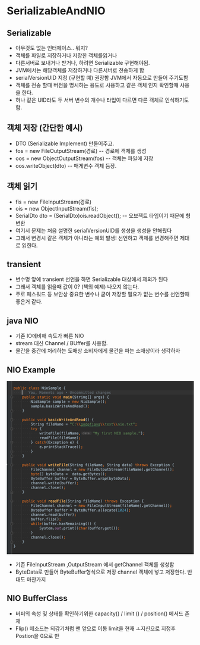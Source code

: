 # SerializableAndNIO

 

## Serializable
 
 + 아무것도 없는 인터페이스.. 뭐지?
 + 객체를 파일로 저장하거나 저장한 객체를읽거나
 + 다른서버로 보내거나 받거나, 하려면 Serializable 구현해야됨.
 + JVM에서는 해당객체를 저장하거나 다른서버로 전송하게 함
 + serialVersionUID 지정 (구현할 뗴) 권장함 JVM에서 자동으로 만들어 주기도함
 + 객체를 전송 할때 버전을 명시하는 용도로 사용하고 같은 객체 인지 확인할때 사용을 한다.
 + 허나 같은 UID라도 두 서버 변수의 개수나 타입이 다르면 다른 객체로 인식하기도 함.




## 객체 저장 (간단한 예시)

 + DTO (Serializable Implement) 만들어주고.
 + fos = new FileOutputStream(경로) -- 경로에 객체를 생성
 + oos = new ObjectOutputStream(fos) -- 객체는 파일에 저장
 + oos.writeObject(dto) -- 매게변수 객체 듬장.


## 객체 읽기

 + fis = new FileInputStream(경로)
 + ois = new ObjectInputStream(fis);
 + SerialDto dto = (SerialDto)ois.readObject(); -- 오브젝트 타입이기 때문에 형변환 
 + 여기서 문제는 처음 설명한 serialVersionUID를 생성을 생성을 안해줬다
 + 그래서 변경시 같은 객체가 아니라는 예외 발생! 선언하고 객체를 변경해주면 제대로 읽힌다.



## transient

 + 변수명 앞에 transient 선언을 하면 Serializable 대상에서 제외가 된다
 + 그래서 객체를 읽을때 값이 0? (책의 예제) 나오지 않는다.
 + 주로 페스워드 등 보안상 중요한 변수나 굳이 저장할 필요가 없는 변수를 선언할때 좋은거 같다.


## java NIO

  + 기존 IO에비해 속도가 빠른 NIO
  + stream 대신 Channel / BUffer를 사용함.
  + 물간을 중간에 처리하는 도매상 소비자에게 물건을 파는 소매상이라 생각하자


## NIO Example


![](NIO.png)

 + 기존 FileInputStream ,OutputStream 에서 getChannel 객체를 생성함
 + ByteData로 만들어 ByteBuffer형식으로 저장  channel 객체에 넣고 저장한다. 반대도 마찬가지

## NIO  BufferClass

 + 버퍼의 속성 및 상태를 확인하기위한 capacity() / limit () / position() 메서드 존재
 + Flip() 메소드는 되감기처럼 맨 앞으로 이동 limit을 현재 ㅗ지션으로 지정후 Postion을 0으로 만